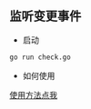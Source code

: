 监听变更事件
------------

* 启动

```bash
go run check.go
```

* 如何使用

[使用方法点我](https://github.com/zouyx/agollo/wiki/%E7%9B%91%E5%90%AC%E5%8F%98%E6%9B%B4%E4%BA%8B%E4%BB%B6)